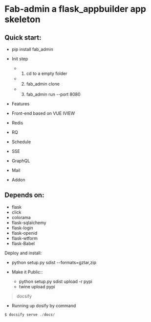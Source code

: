 Fab-admin a flask_appbuilder app skeleton
=========================================

 Quick start:
 ------------

- pip install fab_admin
- Init step
  - 1. cd to a empty folder
  - 2. fab_admin clone
  - 3. fab_admin run --port 8080




- Features
 - Front-end based on VUE IVIEW
 - Redis
 - RQ
 - Schedule
 - SSE
 - GraphQL
 - Mail
 - Addon

Depends on:
-----------

- flask
- click
- colorama
- flask-sqlalchemy
- flask-login
- flask-openid
- flask-wtform
- flask-Babel

Deploy and install:

- python setup.py sdist --formats=gztar,zip

- Make it Public::

  - python setup.py sdist upload -r pypi
  - twine upload pypi
  
> docsify

  - Running up dosify by command
```javascript
$ docsify serve ./docs/
```
